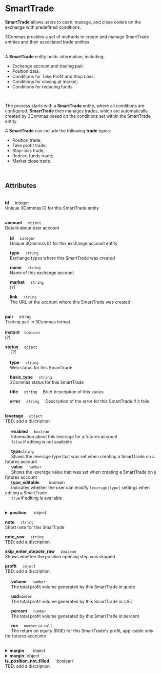 # SmartTrade<br>

**SmartTrade** allows users to open, manage, and close orders on the exchange with predefined conditions.<br>

3Commas provides a set of methods to create and manage SmartTrade entities and their associated trade entities.<br>
<br>

A **SmartTrade** entity holds information, including:<br>
* Exchange account and trading pair;
* Position data;
* Conditions for Take Profit and Stop Loss;
* Conditions for closing at market;
* Conditions for reducing funds.<br>
<br>

The process starts with a **SmartTrade** entity, where all conditions are configured. **SmartTrade** then manages trades, which are automatically created by 3Commas based on the conditions set within the SmartTrade entity.

A **SmartTrade** can include the following **trade** types:<br>

* Position trade;
* Take profit trade;
* Stop-loss trade;
* Reduce funds trade;
* Market close trade.<br>
<br>


## Attributes<br>

<br>
<strong>id</strong>&nbsp;&nbsp;&nbsp;&nbsp;&nbsp;integer<br>
Unique 3Commas ID for this SmartTrade entity<br><br>

<strong>account</strong>&nbsp;&nbsp;&nbsp;&nbsp;&nbsp;`object`<br>Details about user account<br><br>
&nbsp;&nbsp;&nbsp;&nbsp;<strong>id</strong>&nbsp;&nbsp;&nbsp;&nbsp;&nbsp;`integer`<br>
&nbsp;&nbsp;&nbsp;&nbsp;Unique 3Commas ID for this exchange account entity<br>

&nbsp;&nbsp;&nbsp;&nbsp;<strong>type</strong>&nbsp;&nbsp;&nbsp;&nbsp;&nbsp;`string`<br>
&nbsp;&nbsp;&nbsp;&nbsp;Exchange types where this SmartTrade was created<br>

&nbsp;&nbsp;&nbsp;&nbsp;<strong>name</strong>&nbsp;&nbsp;&nbsp;&nbsp;&nbsp;`string`<br> 
&nbsp;&nbsp;&nbsp;&nbsp;Name of this exchange account<br>

&nbsp;&nbsp;&nbsp;&nbsp;<strong>market</strong>&nbsp;&nbsp;&nbsp;&nbsp;&nbsp;`string`<br>
&nbsp;&nbsp;&nbsp;&nbsp;[?]<br>

&nbsp;&nbsp;&nbsp;&nbsp;<strong>link</strong>&nbsp;&nbsp;&nbsp;&nbsp;&nbsp;`string`<br>
&nbsp;&nbsp;&nbsp;&nbsp;The URL of the account where this SmartTrade was created<br><br>

<strong>pair</strong>&nbsp;&nbsp;&nbsp;&nbsp;&nbsp;string<br>
Trading pair in 3Commas format<br>
<br>
<strong>instant</strong>&nbsp;&nbsp;&nbsp;&nbsp;`boolean`<br>
[?] <br>

<strong>status</strong>&nbsp;&nbsp;&nbsp;&nbsp;&nbsp;`object`<br>
&nbsp;&nbsp;&nbsp;&nbsp;&nbsp;[?]<br><br>
&nbsp;&nbsp;&nbsp;&nbsp;<strong>type</strong>&nbsp;&nbsp;&nbsp;&nbsp;&nbsp;`string`<br> 
&nbsp;&nbsp;&nbsp;&nbsp;Web status for this SmartTrade<br>

&nbsp;&nbsp;&nbsp;&nbsp;<strong>basic_type</strong>&nbsp;&nbsp;&nbsp;&nbsp;&nbsp;`string`<br>
&nbsp;&nbsp;&nbsp;&nbsp;3Commas status for this SmartTrade<br>

&nbsp;&nbsp;&nbsp;&nbsp;<strong>title</strong>&nbsp;&nbsp;&nbsp;&nbsp;&nbsp;`string` 
&nbsp;&nbsp;&nbsp;&nbsp;Brief description of this status<br>

&nbsp;&nbsp;&nbsp;&nbsp;<strong>error</strong>&nbsp;&nbsp;&nbsp;&nbsp;&nbsp;`string` 
&nbsp;&nbsp;&nbsp;&nbsp;Description of the error for this SmartTrade if it fails<br><br>

<strong>leverage</strong>&nbsp;&nbsp;&nbsp;&nbsp;&nbsp;`object`<br>
TBD: add a discription<br><br>
&nbsp;&nbsp;&nbsp;&nbsp;&nbsp;<strong>enabled</strong>&nbsp;&nbsp;&nbsp;&nbsp;&nbsp;`boolean`<br>
&nbsp;&nbsp;&nbsp;&nbsp;&nbsp;Information about this leverage for a futures account<br>
&nbsp;&nbsp;&nbsp;&nbsp;&nbsp;`false` if editing is not available<br>

&nbsp;&nbsp;&nbsp;&nbsp;&nbsp;<strong>type</strong>`string`<br>
&nbsp;&nbsp;&nbsp;&nbsp;&nbsp;Shows the leverage type that was set when creating a SmartTrade on a futures account<br>
&nbsp;&nbsp;&nbsp;&nbsp;&nbsp;<strong>value</strong>&nbsp;&nbsp;&nbsp;&nbsp;&nbsp;`number`<br> 
&nbsp;&nbsp;&nbsp;&nbsp;&nbsp;Shows the leverage value that was set when creating a SmartTrade on a futures account<br>
&nbsp;&nbsp;&nbsp;&nbsp;&nbsp;<strong>type_editable</strong><span style="margin-left: 30px;">boolean<br> 
&nbsp;&nbsp;&nbsp;&nbsp;&nbsp;Indicates whether the user can modify `leverage[type]` settings when editing a SmartTrade</span><br>
&nbsp;&nbsp;&nbsp;&nbsp;&nbsp;`true` if editing is available<br><br>

<details>
<summary><strong>position</strong>&nbsp;&nbsp;&nbsp;&nbsp;&nbsp;`object`</summary>
&nbsp;&nbsp;&nbsp;&nbsp;&nbsp;TBD: add a discription<br><br>
&nbsp;&nbsp;&nbsp;&nbsp;&nbsp;<strong>editable</strong><span style="margin-left: 30px;">boolean</span><br>
&nbsp;&nbsp;&nbsp;&nbsp;&nbsp;Indicates whether the user can modify the settings of position when editing a SmartTrade.<br>
&nbsp;&nbsp;&nbsp;&nbsp;&nbsp;`true` if editing is available<br>

&nbsp;&nbsp;&nbsp;&nbsp;&nbsp;<strong>type</strong><span style="margin-left: 30px;">string<br>
&nbsp;&nbsp;&nbsp;&nbsp;&nbsp;[?]<br>

&nbsp;&nbsp;&nbsp;&nbsp;&nbsp;<strong>order_type</strong><span style="margin-left: 30px;">string<br>
&nbsp;&nbsp;&nbsp;&nbsp;&nbsp;The type of order used to open the position<br>

&nbsp;&nbsp;&nbsp;&nbsp;&nbsp;<strong>units</strong>&nbsp;&nbsp;&nbsp;&nbsp;&nbsp;`object`<br>
&nbsp;&nbsp;&nbsp;&nbsp;&nbsp;TBD: add a discription<br><br>

&nbsp;&nbsp;&nbsp;&nbsp;&nbsp;<strong>value</strong><span style="margin-left: 30px;">number<br>
&nbsp;&nbsp;&nbsp;&nbsp;&nbsp;Amount of units for position trade<br>

&nbsp;&nbsp;&nbsp;&nbsp;&nbsp;<strong>editable</strong><span style="margin-left: 30px;">boolean<br>
&nbsp;&nbsp;&nbsp;&nbsp;&nbsp;Indicates whether the user can modify the group of unit settings parameters when editing a SmartTrade<br>


<span style="margin-left: 30px;"><strong>price</strong><span style="margin-left: 30px;"></span>object<br>TBD: add a discription<br><br>
<span style="margin-left: 80px;"><strong>value</strong><span style="margin-left: 60px;">number<br>
<span style="margin-left: 80px;">The price of the position order, including commission<br>
<span style="margin-left: 80px;"><strong>value_without_commission</strong><span style="margin-left: 60px;">number<br>
<span style="margin-left: 80px;">The price of the position order, excluding commission<br>
<span style="margin-left: 80px;"><strong>editable</strong><span style="margin-left: 60px;">boolean<br>
<span style="margin-left: 80px;">Indicates whether the user can modify the group of price settings parameters when editing a SmartTrade<br>
<br>


<span style="margin-left: 30px;"><strong>total</strong><span style="margin-left: 30px;"></span>object<br>TBD: add a discription<br><br>
<span style="margin-left: 80px;"><strong>value</strong><span style="margin-left: 30px;">number<br>
<span style="margin-left: 80px;">The total value of the position, including all relevant factors such as price and quantity<br>
<span style="margin-left: 80px;"><strong>value_without_commission</strong><span style="margin-left: 30px;">number<br>
<span style="margin-left: 80px;"> [?] <br>



<span style="margin-left: 30px;"><strong>conditional</strong><span style="margin-left: 30px;"></span>object<br>TBD: add a discription<br><br>

<span style="margin-left: 80px;"><strong>editable</strong><span style="margin-left: 30px;">boolean<br>
<span style="margin-left: 80px;">Indicates whether the user can modify the settings of conditional of position when editing a SmartTrade<br>

<span style="margin-left: 80px;"><strong>price</strong><span style="margin-left: 30px;"></span>object<br>TBD: add a discription<br><br>
<span style="margin-left: 120px;"><strong>value</strong><span style="margin-left: 30px;"></span>number<br>
<span style="margin-left: 120px;">The specific price value set for the conditional order trigger<br>
<span style="margin-left: 120px;"><strong>type</strong><span style="margin-left: 30px;">string<br>
<span style="margin-left: 120px;">The type of price for the conditional order used to open the position<br>


<span style="margin-left: 80px;"><strong>order_type</strong>string<br>
<span style="margin-left: 80px;">The type of conditional order used to open the position (e.g., `market`, `limit`, `conditional`)<br>
<span style="margin-left: 80px;"><strong>trailing</strong><span style="margin-left: 30px;"></span>object<br>TBD: add a discription<br><br>
<span style="margin-left: 120px;"><strong>editable</strong><span style="margin-left: 30px;">boolean<br>
<span style="margin-left: 120px;">Indicates whether the trailing stop settings for the conditional order can be edited<br>
<span style="margin-left: 120px;"><strong>percent</strong><span style="margin-left: 30px;">number<br>
<span style="margin-left: 120px;">The trailing stop percentage for the conditional order, specifying the distance from the market price at which the trailing stop is triggered<br>



&nbsp;&nbsp;&nbsp;&nbsp;&nbsp;<strong>status</strong><span style="margin-left: 30px;"></span>object<br>TBD: add a discription<br><br>
<span style="margin-left: 80px;"><strong>type</strong><span style="margin-left: 30px;">boolean<br>
<span style="margin-left: 80px;">The status type of the position trade for this SmartTrade<br>
<span style="margin-left: 80px;"><strong>basic_type</strong><span style="margin-left: 30px;">string<br>
<span style="margin-left: 80px;">[?]<br>
<span style="margin-left: 80px;"><strong>title</strong><span style="margin-left: 30px;">string<br>
<span style="margin-left: 80px;">Brief description of this status for this position trade<br>
<span style="margin-left: 80px;"><strong>error</strong> <span style="margin-left: 30px;">string<br>
<span style="margin-left: 80px;">Description of the error for this conditional trade if it fails<br>
</details>

<strong>note</strong>&nbsp;&nbsp;&nbsp;&nbsp;&nbsp;`string`<br>
Short note for this SmarTrade <br>

<strong>note_raw</strong>&nbsp;&nbsp;&nbsp;&nbsp;&nbsp;`string`<br>
TBD: add a discription <br>

<strong>skip_enter_stepote_raw</strong>&nbsp;&nbsp;&nbsp;&nbsp;&nbsp;`boolean`<br>
Shows whether the position opening step was skipped<br>

<strong>profit</strong>&nbsp;&nbsp;&nbsp;&nbsp;&nbsp;`object`<br>
TBD: add a discription<br><br>
&nbsp;&nbsp;&nbsp;&nbsp;&nbsp;<strong>volume</strong>&nbsp;&nbsp;&nbsp;&nbsp;&nbsp;`number`<br>
&nbsp;&nbsp;&nbsp;&nbsp;&nbsp;The total profit volume generated by this SmartTrade in quote<br>

&nbsp;&nbsp;&nbsp;&nbsp;&nbsp;<strong>usd</strong>`number`<br> 
&nbsp;&nbsp;&nbsp;&nbsp;&nbsp;The total profit volume generated by this SmartTrade in USD<br>

&nbsp;&nbsp;&nbsp;&nbsp;&nbsp;<strong>percent</strong>&nbsp;&nbsp;&nbsp;&nbsp;&nbsp;`number`<br>
&nbsp;&nbsp;&nbsp;&nbsp;&nbsp;The total profit volume generated by this SmartTrade in percent<br>

&nbsp;&nbsp;&nbsp;&nbsp;&nbsp;<strong>roe</strong>&nbsp;&nbsp;&nbsp;&nbsp;&nbsp;`number` or `null`<br>
&nbsp;&nbsp;&nbsp;&nbsp;&nbsp;The return on equity (ROE) for this SmartTrade's profit, applicable only for futures accounts<br><br>

<details><summary><strong>margin</strong>&nbsp;&nbsp;&nbsp;&nbsp;&nbsp; `object`</summary> <br>
TBD: add a discription<br><br>
&nbsp;&nbsp;&nbsp;&nbsp;&nbsp;<strong>amount</strong> `number` or `null`<br>
&nbsp;&nbsp;&nbsp;&nbsp;&nbsp;The total margin amount required for this SmartTrade (base)<br>
&nbsp;&nbsp;&nbsp;&nbsp;&nbsp;<strong>total</strong><span style="margin-left: 30px;">`number` or `null`<br>
&nbsp;&nbsp;&nbsp;&nbsp;&nbsp;The total margin value for this SmartTrade (quote)<br>
<br></details>

<details>
<summary><strong>margin</strong> `object`</summary>

TBD: add a description

&nbsp;&nbsp;&nbsp;&nbsp;<strong>amount</strong> `number` or `null`  
&nbsp;&nbsp;&nbsp;&nbsp;The total margin amount required for this SmartTrade (base)

&nbsp;&nbsp;&nbsp;&nbsp;<strong>total</strong> `number` or `null`  
&nbsp;&nbsp;&nbsp;&nbsp;The total margin value for this SmartTrade (quote)

</details>
<strong>is_position_not_filled</strong>&nbsp;&nbsp;&nbsp;&nbsp;&nbsp;`boolean`<br>
TBD: add a discription <br>